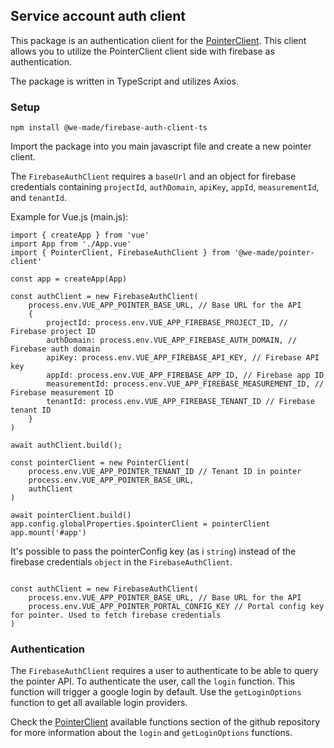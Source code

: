 ## Service account auth client
This package is an authentication client for the [PointerClient](https://github.com/wemadefree/pointer-client-ts). This client allows you to utilize the PointerClient client side with firebase as authentication.

The package is written in TypeScript and utilizes Axios.

### Setup
```npm install @we-made/firebase-auth-client-ts```

Import the package into you main javascript file and create a new pointer client.

The ```FirebaseAuthClient``` requires a ```baseUrl``` and an object for firebase credentials containing ```projectId```, ```authDomain```, ```apiKey```, ```appId```, ```measurementId```, and ```tenantId```.  

Example for Vue.js (main.js):

```
import { createApp } from 'vue'
import App from './App.vue'
import { PointerClient, FirebaseAuthClient } from '@we-made/pointer-client'

const app = createApp(App)

const authClient = new FirebaseAuthClient(
    process.env.VUE_APP_POINTER_BASE_URL, // Base URL for the API
    {
        projectId: process.env.VUE_APP_FIREBASE_PROJECT_ID, // Firebase project ID
        authDomain: process.env.VUE_APP_FIREBASE_AUTH_DOMAIN, // Firebase auth domain
        apiKey: process.env.VUE_APP_FIREBASE_API_KEY, // Firebase API key
        appId: process.env.VUE_APP_FIREBASE_APP_ID, // Firebase app ID
        measurementId: process.env.VUE_APP_FIREBASE_MEASUREMENT_ID, // Firebase measurement ID
        tenantId: process.env.VUE_APP_FIREBASE_TENANT_ID // Firebase tenant ID
    }
)

await authClient.build();

const pointerClient = new PointerClient(
    process.env.VUE_APP_POINTER_TENANT_ID // Tenant ID in pointer
    process.env.VUE_APP_POINTER_BASE_URL,
    authClient
)

await pointerClient.build()
app.config.globalProperties.$pointerClient = pointerClient
app.mount('#app')
```

It's possible to pass the pointerConfig key (as i ```string```) instead of the firebase credentials ```object``` in the ```FirebaseAuthClient```. 

```

const authClient = new FirebaseAuthClient(
    process.env.VUE_APP_POINTER_BASE_URL, // Base URL for the API
    process.env.VUE_APP_POINTER_PORTAL_CONFIG_KEY // Portal config key for pointer. Used to fetch firebase credentials
)
```
### Authentication 
The ```FirebaseAuthClient``` requires a user to authenticate to be able to query the pointer API. To authenticate the user, call the ```login``` function. This function will trigger a google login by default. Use the ```getLoginOptions``` function to get all available login providers. 

Check the [PointerClient](https://github.com/wemadefree/pointer-client-ts?tab=readme-ov-file#available-functions) available functions section of the github repository for more information about the ```login``` and ```getLoginOptions``` functions.
